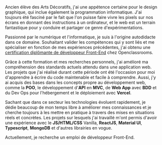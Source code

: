 Ancien élève des Arts Décoratifs, j'ai une appétence certaine pour le design graphique, qui inclue également la programmation informatique. J'ai toujours été fasciné par le fait que l'on puisse faire vivre les pixels sur nos écrans en donnant des instructions à un ordinateur, et le web est un terrain fantastique pour y conduire et partager ce genre d'expérimentations.

Passionné par le numérique et l'informatique, je suis à l'origine autodidacte dans ce domaine. Souhaitant valider les compétences qui y sont liés et me spécialiser en fonction de mes expériences précédentes, j'ai obtenu une [certification diplômante de développeur Front-End](https://drive.google.com/file/d/1AwKbIMiY2SxpIzmVC-vIE7CnJIe1zQD3/view?usp=sharing) chez Openclassrooms.

Grâce à cette formation et mes recherches personnels, j'ai amélioré ma compréhension des standards actuels attendu dans une application web. Les projets que j'ai réalisé durant cette période ont été l'occasion pour moi d'apprendre à écrire du code maintenable et facile à comprendre. Aussi, j'y ai acquis des bases dans les concepts propre au développement web, comme la **POO**, le développement d'**API** en **MVC**, de **Web App** avec **BDD** et du Dev Ops pour l'hébergement et le déploiement avec **Vercel**.

Sachant que dans ce secteur les technologies évoluent rapidement, je dédie beaucoup de mon temps libre à améliorer mes connaissances et je cherche toujours à les mettre en pratique à travers des mises en situations réels et concrètes. Les projets sur lesquels j'ai travaillé m'ont permis d'avoir une expérience avec le **JS/HTML/CSS** Vanilla, **ReactJS**, **Material UI**, **Typescript**, **MongoDB** et d'autres librairies en vogue.

Actuellement, je recherche un emploi de développeur Front-End.
